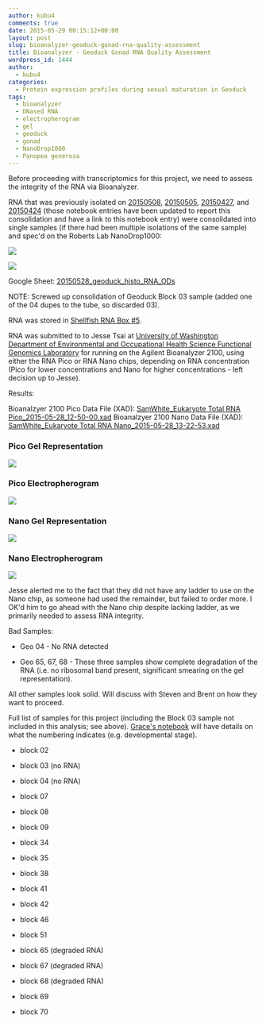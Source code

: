 ```yaml
---
author: kubu4
comments: true
date: 2015-05-29 00:15:12+00:00
layout: post
slug: bioanalyzer-geoduck-gonad-rna-quality-assessment
title: Bioanalyzer - Geoduck Gonad RNA Quality Assessment
wordpress_id: 1444
author:
  - kubu4
categories:
  - Protein expression profiles during sexual maturation in Geoduck
tags:
  - bioanalyzer
  - DNased RNA
  - electropherogram
  - gel
  - geoduck
  - gonad
  - NanoDrop1000
  - Panopea generosa
---
```


Before proceeding with transcriptomics for this project, we need to assess the integrity of the RNA via Bioanalyzer.

RNA that was previously isolated on [20150508](2015/05/08/rna-isolation-geoduck-gonad-in-paraffin-histology-blocks-4.html), [20150505](2015/05/05/rna-isolation-geoduck-gonad-in-paraffin-histology-blocks-3.html), [20150427](2015/04/27/rna-isolation-geoduck-gonad-in-paraffin-histology-blocks-2.html), and [20150424](2015/04/24/rna-isolation-geoduck-gonad-in-paraffin-histology-blocks.html) (those notebook entries have been updated to report this consolidation and have a link to this notebook entry) were consolidated into single samples (if there had been multiple isolations of the same sample) and spec'd on the Roberts Lab NanoDrop1000:

[![](http://eagle.fish.washington.edu/Arabidopsis/20150528_geoduck_histo_RNA_ODs.JPG)](http://eagle.fish.washington.edu/Arabidopsis/20150528_geoduck_histo_RNA_ODs.JPG)

[![](http://eagle.fish.washington.edu/Arabidopsis/20150528_geoduck_histo_RNA_plots.JPG)](http://eagle.fish.washington.edu/Arabidopsis/20150528_geoduck_histo_RNA_plots.JPG)

Google Sheet: [20150528_geoduck_histo_RNA_ODs](https://docs.google.com/spreadsheets/d/1WPAQy7KPpQY1zPGscseHwnXeL0EWwsrb7AwatHVQpS0/edit?usp=sharing)

NOTE: Screwed up consolidation of Geoduck Block 03 sample (added one of the 04 dupes to the tube, so discarded 03).

RNA was stored in [Shellfish RNA Box #5](https://docs.google.com/spreadsheets/d/1ax6C-muxUTXxFEtfWdswBvueLhmxZzmwZcO2ur-0q-Q/edit?usp=sharing).

RNA was submitted to to Jesse Tsai at [University of Washington Department of Environmental and Occupational Health Science Functional Genomics Laboratory](http://depts.washington.edu/ceeh/members/core-services.html) for running on the Agilent Bioanalyzer 2100, using either the RNA Pico or RNA Nano chips, depending on RNA concentration (Pico for lower concentrations and Nano for higher concentrations - left decision up to Jesse).



Results:

Bioanalzyer 2100 Pico Data File (XAD): [SamWhite_Eukaryote Total RNA Pico_2015-05-28_12-50-00.xad](http://eagle.fish.washington.edu/Arabidopsis/Bioanalyzer%20Data/SamWhite_Eukaryote%20Total%20RNA%20Pico_2015-05-28_12-50-00.xad)
Bioanalzyer 2100 Nano Data File (XAD): [SamWhite_Eukaryote Total RNA Nano_2015-05-28_13-22-53.xad](http://eagle.fish.washington.edu/Arabidopsis/Bioanalyzer%20Data/SamWhite_Eukaryote%20Total%20RNA%20Nano_2015-05-28_13-22-53.xad)





### Pico Gel Representation



[![](http://eagle.fish.washington.edu/Arabidopsis/Bioanalyzer%20Data/20150528_bioanalyzer_RNA_pico_geoduck_gel.jpg)](http://eagle.fish.washington.edu/Arabidopsis/Bioanalyzer%20Data/20150528_bioanalyzer_RNA_pico_geoduck_gel.jpg)





### Pico Electropherogram



[![](http://eagle.fish.washington.edu/Arabidopsis/Bioanalyzer%20Data/20150528_bioanalyzer_RNA_pico_geoduck_electropherogram.jpg)](http://eagle.fish.washington.edu/Arabidopsis/Bioanalyzer%20Data/20150528_bioanalyzer_RNA_pico_geoduck_electropherogram.jpg)





### Nano Gel Representation



[![](http://eagle.fish.washington.edu/Arabidopsis/Bioanalyzer%20Data/20150528_bioanalyzer_RNA_nano_geoduck_gel.jpg)](http://eagle.fish.washington.edu/Arabidopsis/Bioanalyzer%20Data/20150528_bioanalyzer_RNA_nano_geoduck_gel.jpg)





### Nano Electropherogram



[![](http://eagle.fish.washington.edu/Arabidopsis/Bioanalyzer%20Data/20150528_bioanalyzer_RNA_nano_geoduck_electropherogram.jpg)](http://eagle.fish.washington.edu/Arabidopsis/Bioanalyzer%20Data/20150528_bioanalyzer_RNA_nano_geoduck_electropherogram.jpg)



Jesse alerted me to the fact that they did not have any ladder to use on the Nano chip, as someone had used the remainder, but failed to order more. I OK'd him to go ahead with the Nano chip despite lacking ladder, as we primarily needed to assess RNA integrity.



Bad Samples:




    
  * Geo 04 - No RNA detected

    
  * Geo 65, 67, 68 - These three samples show complete degradation of the RNA (i.e. no ribosomal band present, significant smearing on the gel representation).



All other samples look solid. Will discuss with Steven and Brent on how they want to proceed.

Full list of samples for this project (including the Block 03 sample not included in this analysis; see above). [Grace's notebook](http://genefish.wikispaces.com/Grace%27s+Notebook) will have details on what the numbering indicates (e.g. developmental stage).




    
  * block 02

    
  * block 03 (no RNA)

    
  * block 04 (no RNA)

    
  * block 07

    
  * block 08

    
  * block 09

    
  * block 34

    
  * block 35

    
  * block 38

    
  * block 41

    
  * block 42

    
  * block 46

    
  * block 51

    
  * block 65 (degraded RNA)

    
  * block 67 (degraded RNA)

    
  * block 68 (degraded RNA)

    
  * block 69

    
  * block 70


